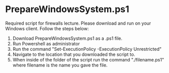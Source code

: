# PrepareWindowsSystem.ps1
Required script for firewalls lecture. Please download and run on your Windows client. 
Follow the steps below:
  1. Download PrepareWindowsSystem.ps1 as a .ps1 file.
  2. Run Powershell as administrator
  3. Run the command "Set-ExecutionPolicy -ExecutionPolicy Unrestricted"
  4. Navigate to the location that you downloaded the script to.
  5. When inside of the folder of the script run the command "./filename.ps1" where filename is the name you gave the file.
